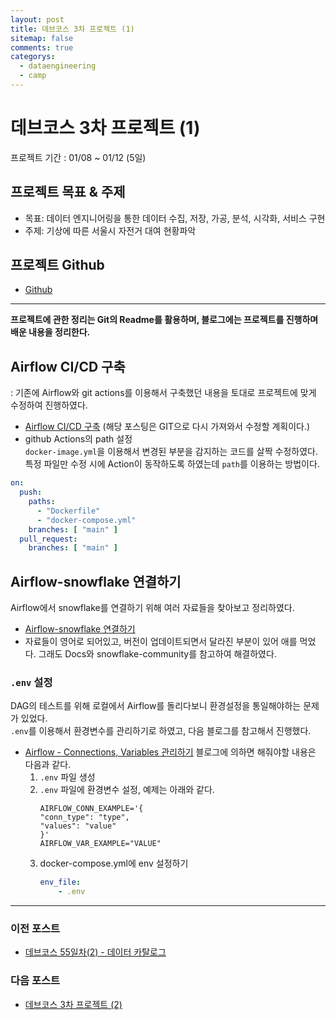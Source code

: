 ```yaml
---
layout: post
title: 데브코스 3차 프로젝트 (1)
sitemap: false
comments: true
categorys:
  - dataengineering
  - camp
---
```


# 데브코스 3차 프로젝트 (1)
프로젝트 기간 : 01/08 ~ 01/12 (5일)

## 프로젝트 목표 & 주제
- 목표: 데이터 엔지니어링을 통한 데이터 수집, 저장, 가공, 분석, 시각화, 서비스 구현
- 주제: 기상에 따른 서울시 자전거 대여 현황파악

## 프로젝트 Github
- [Github](https://github.com/K-bike-DE)

---
<b>프로젝트에 관한 정리는 Git의 Readme를 활용하며, 블로그에는 프로젝트를 진행하며 배운 내용을 정리한다.</b>

## Airflow CI/CD 구축
: 기존에 Airflow와 git actions를 이용해서 구축했던 내용을 토대로 프로젝트에 맞게 수정하여 진행하였다.
- [Airflow CI/CD 구축](https://velog.io/@pori/series/airflow) (해당 포스팅은 GIT으로 다시 가져와서 수정할 계획이다.)
- github Actions의 path 설정</br>
`docker-image.yml`을 이용해서 변경된 부분을 감지하는 코드를 살짝 수정하였다. 특정 파일만 수정 시에 Action이 동작하도록 하였는데 `path`를 이용하는 방법이다.
```yml
on:
  push:
    paths:
      - "Dockerfile"
      - "docker-compose.yml"
    branches: [ "main" ]
  pull_request:
    branches: [ "main" ]
```
## Airflow-snowflake 연결하기
Airflow에서 snowflake를 연결하기 위해 여러 자료들을 찾아보고 정리하였다.
- [Airflow-snowflake 연결하기](https://poriz.github.io/dataengineering/2024-01-09-dataengineering-airflow_snowflake/)
- 자료들이 영어로 되어있고, 버전이 업데이트되면서 달라진 부분이 있어 애를 먹었다. 그래도 Docs와 snowflake-community를 참고하여 해결하였다.
### `.env` 설정
DAG의 테스트를 위해 로컬에서 Airflow를 돌리다보니 환경설정을 통일해야하는 문제가 있었다.<br>
`.env`를 이용해서 환경변수를 관리하기로 하였고, 다음 블로그를 참고해서 진행했다.
- [Airflow - Connections, Variables 관리하기](https://wooiljeong.github.io/airflow/airflow-manage-env/) 블로그에 의하면 해줘야할 내용은 다음과 같다.
    1. `.env` 파일 생성
    2. `.env` 파일에 환경변수 설정, 예제는 아래와 같다.
        ```
        AIRFLOW_CONN_EXAMPLE='{
        "conn_type": "type",
        "values": "value"
        }'
        AIRFLOW_VAR_EXAMPLE="VALUE"
        ```
    3. docker-compose.yml에 env 설정하기
        ```yml
        env_file:
            - .env
        ```

---
### 이전 포스트
- [데브코스 55일차(2) - 데이터 카탈로그](https://poriz.github.io/dataengineering/camp/2024-01-05-dataengineering-camp-Day55_2/)

### 다음 포스트
- [데브코스 3차 프로젝트 (2)](https://poriz.github.io/dataengineering/camp/2024-01-17-dataengineering-camp-project3_2/)